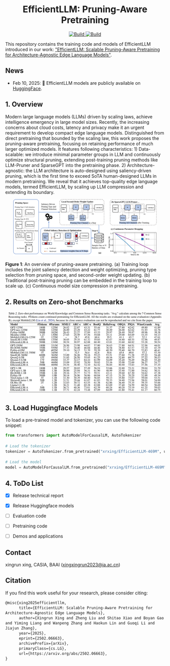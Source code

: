 <h1 align="center">EfficientLLM: Pruning-Aware Pretraining</h1>


<p align="center">
    <a href="https://arxiv.org/abs/2502.06663">
            <img alt="Build" src="https://img.shields.io/badge/arXiv%20paper-2502.06663-b31b1b.svg">
    </a>
    <a href="https://huggingface.co/collections/xrxing/efficientllm-pruning-aware-pretraining-67a8ecc6a49580b647a6184f">
        <img alt="Build" src="https://img.shields.io/badge/HF%20Model-🤗-yellow">
    </a>
</p>

This repository contains the training code and models of EfficientLLM introduced in our work: ["EfficientLLM: Scalable Pruning-Aware Pretraining for Architecture-Agnostic Edge Language Models"](https://arxiv.org/abs/2502.06663).

## News
- Feb 10, 2025: 🚀 EfficientLLM models are publicly available on [HuggingFace](https://huggingface.co/collections/xrxing/efficientllm-pruning-aware-pretraining-67a8ecc6a49580b647a6184f).


## 1. Overview

Modern large language models (LLMs) driven by scaling laws, achieve intelligence emergency in large model sizes. Recently, the increasing concerns about cloud costs, latency and privacy make it an urgent requirement to develop compact edge language models. Distinguished from direct pretraining that bounded by the scaling law, this work proposes the pruning-aware pretraining, focusing on retaining performance of much larger optimized models. It features following characteristics: 1) Data-scalable: we introduce minimal parameter groups in LLM and continuously optimize structural pruning, extending post-training pruning methods like LLM-Pruner and SparseGPT into the pretraining phase. 2) Architecture-agnostic: the LLM architecture is auto-designed using saliency-driven pruning, which is the first time to exceed SoTA human-designed LLMs in modern pretraining. We reveal that it achieves top-quality edge language models, termed EfficientLLM, by scaling up LLM compression and extending its boundary.

<div align=center>
<img width=90% src="https://github.com/Xingrun-Xing2/EfficientLLM/blob/main/imgs/fig2.png"/>
</div>

**Figure 1**: An overview of pruning-aware pretraining. (a) Training loop includes the joint saliency detection and weight optimizing, pruning type selection from pruning space, and second-order weight updating. (b) Traditional post-training pruning can be embedded in the training loop to scale up. (c) Continuous model size compression in pretraining.

## 2. Results on Zero-shot Benchmarks

<div align=center>
<img width=98% src="https://github.com/Xingrun-Xing2/EfficientLLM/blob/main/imgs/table2.PNG"/>
</div>

## 3. Load Huggingface Models

To load a pre-trained model and tokenizer, you can use the following code snippet:

```python
from transformers import AutoModelForCausalLM, AutoTokenizer

# Load the tokenizer
tokenizer = AutoTokenizer.from_pretrained("xrxing/EfficientLLM-469M", use_fast=False)

# Load the model
model = AutoModelForCausalLM.from_pretrained("xrxing/EfficientLLM-469M", trust_remote_code=True, attn_implementation="flash_attention_2")
```

## 4. ToDo List

- [x] Release technical report
- [x] Release Huggingface models
- [ ] Evaluation code
- [ ] Pretraining code
- [ ] Demos and applications


## Contact

xingrun xing, CASIA, BAAI (xingxingrun2023@ia.ac.cn)

## Citation
If you find this work useful for your research, please consider citing:
```
@misc{xing2025efficientllm,
      title={EfficientLLM: Scalable Pruning-Aware Pretraining for Architecture-Agnostic Edge Language Models}, 
      author={Xingrun Xing and Zheng Liu and Shitao Xiao and Boyan Gao and Yiming Liang and Wanpeng Zhang and Haokun Lin and Guoqi Li and Jiajun Zhang},
      year={2025},
      eprint={2502.06663},
      archivePrefix={arXiv},
      primaryClass={cs.LG},
      url={https://arxiv.org/abs/2502.06663}, 
}
```

